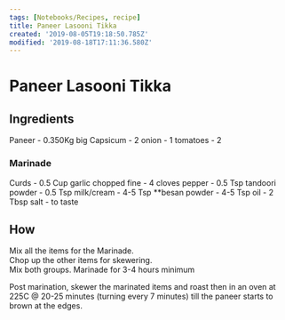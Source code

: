 ```yaml
---
tags: [Notebooks/Recipes, recipe]
title: Paneer Lasooni Tikka
created: '2019-08-05T19:18:50.785Z'
modified: '2019-08-18T17:11:36.580Z'
---
```


# Paneer Lasooni Tikka

## Ingredients
Paneer - 0.350Kg
big Capsicum - 2
onion - 1
tomatoes - 2

### Marinade
Curds - 0.5 Cup
garlic chopped fine - 4 cloves
pepper - 0.5 Tsp
tandoori powder - 0.5 Tsp
milk/cream - 4-5 Tsp
**besan powder - 4-5 Tsp
oil - 2 Tbsp
salt - to taste

## How  

Mix all the items for the Marinade.  
Chop up the other items for skewering.  
Mix both groups. Marinade for 3-4 hours minimum

Post marination, skewer the marinated items and roast then 
in an oven at 225C @ 20-25 minutes (turning every 7 minutes)
 till the paneer starts to brown at the edges.  

 

